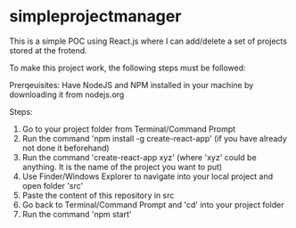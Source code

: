# simpleprojectmanager
This is a simple POC using React.js where I can add/delete a set of projects stored at the frotend.


To make this project work, the following steps must be followed:

Prerqeuisites:
Have NodeJS and NPM installed in your machine by downloading it from nodejs.org

Steps:
1. Go to your project folder from Terminal/Command Prompt
2. Run the command 'npm install -g create-react-app' (if you have already not done it beforehand)
3. Run the command 'create-react-app xyz' (where 'xyz' could be anything. It is the name of the project you want to put)
4. Use Finder/Windows Explorer to navigate into your local project and open folder 'src'
5. Paste the content of this repository in src
6. Go back to Terminal/Command Prompt and 'cd' into your project folder
7. Run the command 'npm start'
